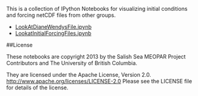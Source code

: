 This is a collection of IPython Notebooks for 
visualizing initial conditions and forcing netCDF files from other groups.

* [LookAtDianeWendysFile.ipynb](http://nbviewer.ipython.org/urls/bitbucket.org/salishsea/tools/raw/tip/I_ForcingFiles/LookAtOthersFiles/LookAtDianeWendysFile.ipynb)
* [LookatInitialForcingFiles.ipynb](http://nbviewer.ipython.org/urls/bitbucket.org/salishsea/tools/raw/tip/I_ForcingFiles/LookatInitialForcingFiles.ipynb)


##License

These notebooks are copyright 2013
by the Salish Sea MEOPAR Project Contributors
and The University of British Columbia.

They are licensed under the Apache License, Version 2.0.
http://www.apache.org/licenses/LICENSE-2.0
Please see the LICENSE file for details of the license.
